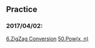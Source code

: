 ## Practice

### 2017/04/02:
[6.ZigZag Conversion](6.ZigZagConversion.md)
[50.Pow(x, n)](50.Pow(x,n).md)
